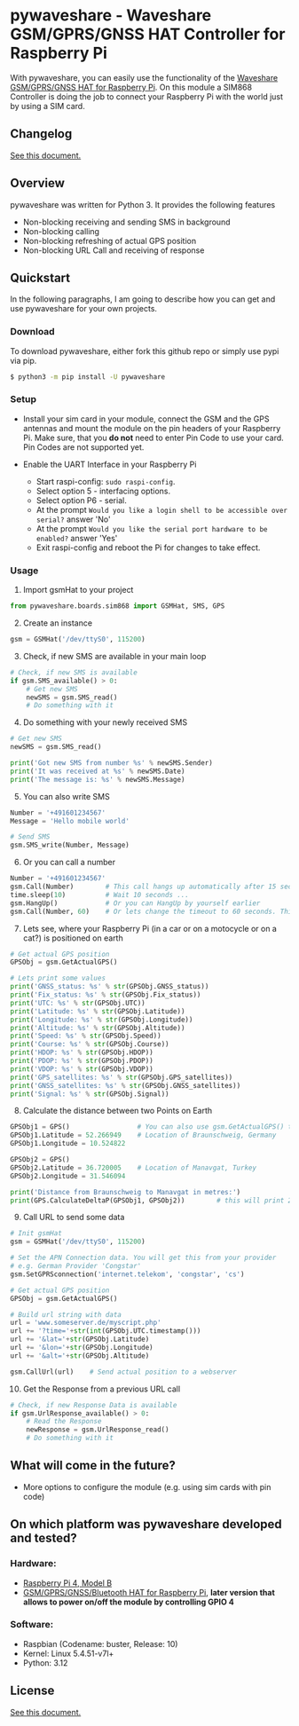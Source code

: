# pywaveshare - Waveshare GSM/GPRS/GNSS HAT Controller for Raspberry Pi

With pywaveshare, you can easily use the functionality of the [Waveshare GSM/GPRS/GNSS HAT for Raspberry Pi](https://www.waveshare.com/gsm-gprs-gnss-hat.htm). On this module a SIM868 Controller is doing the job to connect your Raspberry Pi with the world just by using a SIM card.

## Changelog
[See this document.](https://github.com/acmacunlay/pywaveshare/blob/master/CHANGELOG.md)

## Overview
pywaveshare was written for Python 3. It provides the following features

- Non-blocking receiving and sending SMS in background
- Non-blocking calling
- Non-blocking refreshing of actual GPS position
- Non-blocking URL Call and receiving of response

## Quickstart

In the following paragraphs, I am going to describe how you can get and use pywaveshare for your own projects.

### Download

To download pywaveshare, either fork this github repo or simply use pypi via pip.

```sh
$ python3 -m pip install -U pywaveshare
```

### Setup

* Install your sim card in your module, connect the GSM and the GPS antennas and mount the module on the pin headers of your Raspberry Pi. Make sure, that you **do not** need to enter Pin Code to use your card. Pin Codes are not supported yet.

* Enable the UART Interface in your Raspberry Pi

    - Start raspi-config: `sudo raspi-config`.
    - Select option 5 - interfacing options.
    - Select option P6 - serial.
    - At the prompt `Would you like a login shell to be accessible over serial?` answer 'No'
    - At the prompt `Would you like the serial port hardware to be enabled?` answer 'Yes'
    - Exit raspi-config and reboot the Pi for changes to take effect.

### Usage

1. Import gsmHat to your project

```python
from pywaveshare.boards.sim868 import GSMHat, SMS, GPS
```

2. Create an instance

```python
gsm = GSMHat('/dev/ttyS0', 115200)
```

3. Check, if new SMS are available in your main loop

```python
# Check, if new SMS is available
if gsm.SMS_available() > 0:
    # Get new SMS
    newSMS = gsm.SMS_read()
    # Do something with it
```

4. Do something with your newly received SMS

```python
# Get new SMS
newSMS = gsm.SMS_read()

print('Got new SMS from number %s' % newSMS.Sender)
print('It was received at %s' % newSMS.Date)
print('The message is: %s' % newSMS.Message)
```

5. You can also write SMS

```python
Number = '+491601234567'
Message = 'Hello mobile world'

# Send SMS
gsm.SMS_write(Number, Message)
```

6. Or you can call a number

```python
Number = '+491601234567'
gsm.Call(Number)        # This call hangs up automatically after 15 seconds
time.sleep(10)          # Wait 10 seconds ...
gsm.HangUp()            # Or you can HangUp by yourself earlier
gsm.Call(Number, 60)    # Or lets change the timeout to 60 seconds. This call hangs up automatically after 60 seconds
```

7. Lets see, where your Raspberry Pi (in a car or on a motocycle or on a cat?) is positioned on earth

```python
# Get actual GPS position
GPSObj = gsm.GetActualGPS()

# Lets print some values
print('GNSS_status: %s' % str(GPSObj.GNSS_status))
print('Fix_status: %s' % str(GPSObj.Fix_status))
print('UTC: %s' % str(GPSObj.UTC))
print('Latitude: %s' % str(GPSObj.Latitude))
print('Longitude: %s' % str(GPSObj.Longitude))
print('Altitude: %s' % str(GPSObj.Altitude))
print('Speed: %s' % str(GPSObj.Speed))
print('Course: %s' % str(GPSObj.Course))
print('HDOP: %s' % str(GPSObj.HDOP))
print('PDOP: %s' % str(GPSObj.PDOP))
print('VDOP: %s' % str(GPSObj.VDOP))
print('GPS_satellites: %s' % str(GPSObj.GPS_satellites))
print('GNSS_satellites: %s' % str(GPSObj.GNSS_satellites))
print('Signal: %s' % str(GPSObj.Signal))
```

8. Calculate the distance between two Points on Earth

```python
GPSObj1 = GPS()                 # You can also use gsm.GetActualGPS() to get an GPS object
GPSObj1.Latitude = 52.266949    # Location of Braunschweig, Germany
GPSObj1.Longitude = 10.524822

GPSObj2 = GPS()
GPSObj2.Latitude = 36.720005    # Location of Manavgat, Turkey
GPSObj2.Longitude = 31.546094

print('Distance from Braunschweig to Manavgat in metres:')
print(GPS.CalculateDeltaP(GPSObj1, GPSObj2))        # this will print 2384660.7 metres
```

9. Call URL to send some data

```python
# Init gsmHat
gsm = GSMHat('/dev/ttyS0', 115200)

# Set the APN Connection data. You will get this from your provider
# e.g. German Provider 'Congstar'
gsm.SetGPRSconnection('internet.telekom', 'congstar', 'cs')

# Get actual GPS position
GPSObj = gsm.GetActualGPS()

# Build url string with data
url = 'www.someserver.de/myscript.php'
url += '?time='+str(int(GPSObj.UTC.timestamp()))
url += '&lat='+str(GPSObj.Latitude)
url += '&lon='+str(GPSObj.Longitude)
url += '&alt='+str(GPSObj.Altitude)

gsm.CallUrl(url)    # Send actual position to a webserver
```

10. Get the Response from a previous URL call

```python
# Check, if new Response Data is available
if gsm.UrlResponse_available() > 0:
    # Read the Response
    newResponse = gsm.UrlResponse_read()
    # Do something with it
```

## What will come in the future?
- More options to configure the module (e.g. using sim cards with pin code)

## On which platform was pywaveshare developed and tested?

### Hardware:
- [Raspberry Pi 4, Model B](https://www.raspberrypi.org/products/raspberry-pi-4-model-b/)
- [GSM/GPRS/GNSS/Bluetooth HAT for Raspberry Pi](https://www.waveshare.com/gsm-gprs-gnss-hat.htm), **later version that allows to power on/off the module by controlling GPIO 4**

### Software:
* Raspbian (Codename: buster, Release: 10)
* Kernel: Linux 5.4.51-v7l+
* Python: 3.12


## License
[See this document.](https://github.com/acmacunlay/pywaveshare/blob/master/LICENSE)
